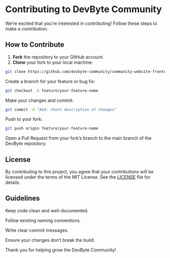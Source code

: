 # Contributing to DevByte Community

We’re excited that you’re interested in contributing! Follow these steps to make a contribution.

## How to Contribute

1. **Fork** the repository to your GitHub account.
2. **Clone** your fork to your local machine:
```bash
git clone https://github.com/devbyte-community/community-website-frontend.git
```
Create a branch for your feature or bug fix:
```bash
git checkout -b feature/your-feature-name
```
Make your changes and commit:
```bash
git commit -m "Add: short description of changes"
```
Push to your fork:
```bash
git push origin feature/your-feature-name
```
Open a Pull Request from your fork’s branch to the main branch of the DevByte repository.

## License
By contributing to this project, you agree that your contributions will be licensed under the terms of the MIT License. See the [LICENSE](./LICENSE.md) file for details.

## Guidelines

Keep code clean and well-documented.

Follow existing naming conventions.

Write clear commit messages.

Ensure your changes don’t break the build.

Thank you for helping grow the DevByte Community!
